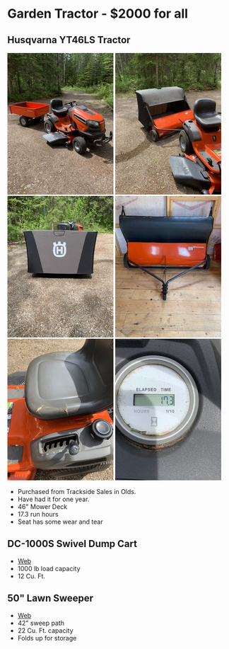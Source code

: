 # Garden Tractor - $2000 for all

## Husqvarna YT46LS Tractor

![tractor](images/tractor-cart.jpg)
![sweep-attached](images/sweep-attached.jpg)
![sweep](images/sweep.jpg)
![sweep-storage](images/sweep-storage.jpg)
![seat](images/seat.jpg)
![hours](images/hours.jpg)

* Purchased from Trackside Sales in Olds.
* Have had it for one year.
* 46" Mower Deck
* 17.3 run hours
* Seat has some wear and tear

## DC-1000S Swivel Dump Cart

* [Web](https://www.husqvarna.com/us/accessories/riding-mower-rear-mounted-attachments/12-cu-ft-steel-swivel-dump-cart/588208804/)
* 1000 lb load capacity
* 12 Cu. Ft.

## 50" Lawn Sweeper

* [Web](https://www.husqvarna.com/ca-en/accessories/ride-on-attachments/50-lawn-sweeper/588209002/)
* 42" sweep path
* 22 Cu. Ft. capacity
* Folds up for storage
